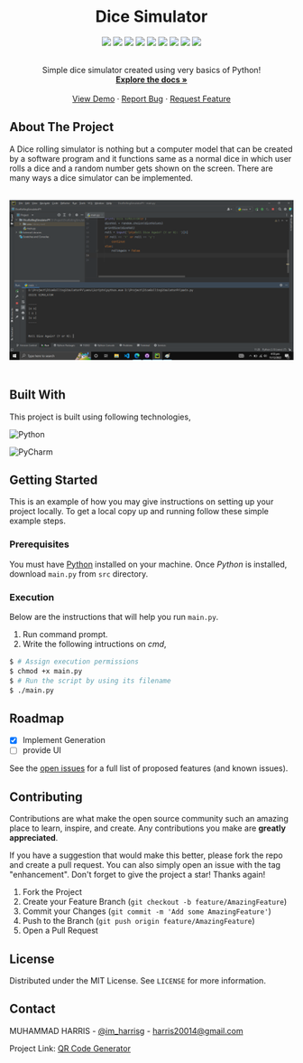 <div align="center">
  <h1>Dice Simulator</h1>
</div>


<div align="center">
    <img src="https://img.shields.io/github/languages/count/imharris24/DiceSimulator-PY?label=Languages&style=for-the-badge">
    <img src="https://img.shields.io/github/languages/top/imharris24/DiceSimulator-PY?style=for-the-badge">
    <img src="https://img.shields.io/github/repo-size/imharris24/DiceSimulator-PY?style=for-the-badge">
    <img src="https://img.shields.io/github/issues/imharris24/DiceSimulator-PY?style=for-the-badge">
    <img src="https://img.shields.io/github/issues-pr-closed/imharris24/DiceSimulator-PY?style=for-the-badge">
    <img src="https://img.shields.io/github/license/imharris24/DiceSimulator-PY?style=for-the-badge">
    <img src="https://img.shields.io/github/forks/imharris24/DiceSimulator-PY?style=for-the-badge">
    <img src="https://img.shields.io/github/stars/imharris24/DiceSimulator-PY?style=for-the-badge">
    <img src="https://img.shields.io/github/last-commit/imharris24/DiceSimulator-PY?style=for-the-badge">
</div>


<br />
<div align="center">
  <p align="center">
    Simple dice simulator created using very basics of Python!
    <br />
    <a href="https://github.com/imharris24/DiceSimulator-PY"><strong>Explore the docs »</strong></a>
    <br />
    <br />
    <a href="https://github.com/imharris24/DiceSimulator-PY/tree/main/src">View Demo</a>
    ·
    <a href="https://github.com/imharris24/DiceSimulator-PY/issues">Report Bug</a>
    ·
    <a href="https://github.com/imharris24/DiceSimulator-PY/issues">Request Feature</a>
  </p>
</div>


## About The Project

A Dice rolling simulator is nothing but a computer model that can be created by a software program and it functions same as a normal dice in which user rolls a dice and a random number gets shown on the screen. There are many ways a dice simulator can be implemented.

<br>

<div align="center">
  <img width=auto height=auto src="https://github.com/imharris24/DiceSimulator-PY/blob/main/screenshot/screenshot1.png">
</div>

<br>


## Built With

This project is built using following technologies,

![Python](https://img.shields.io/badge/python-3670A0?style=for-the-badge&logo=python&logoColor=ffdd54)

![PyCharm](https://img.shields.io/badge/pycharm-143?style=for-the-badge&logo=pycharm&logoColor=black&color=black&labelColor=green)


## Getting Started

This is an example of how you may give instructions on setting up your project locally.
To get a local copy up and running follow these simple example steps.

### Prerequisites

You must have [Python](https://www.python.org/downloads/) installed on your machine. Once *Python* is installed, download `main.py` from `src` directory. 


### Execution

Below are the instructions that will help you run `main.py`.

1. Run command prompt.
2. Write the following intructions on _cmd_,
```sh
$ # Assign execution permissions
$ chmod +x main.py
$ # Run the script by using its filename
$ ./main.py
```


## Roadmap

- [x] Implement Generation
- [ ] provide UI

See the [open issues](https://github.com/imharris24/DiceSimulator-PY/issues) for a full list of proposed features (and known issues).


## Contributing

Contributions are what make the open source community such an amazing place to learn, inspire, and create. Any contributions you make are **greatly appreciated**.

If you have a suggestion that would make this better, please fork the repo and create a pull request. You can also simply open an issue with the tag "enhancement".
Don't forget to give the project a star! Thanks again!

1. Fork the Project
2. Create your Feature Branch (`git checkout -b feature/AmazingFeature`)
3. Commit your Changes (`git commit -m 'Add some AmazingFeature'`)
4. Push to the Branch (`git push origin feature/AmazingFeature`)
5. Open a Pull Request


## License

Distributed under the MIT License. See `LICENSE` for more information.


## Contact

MUHAMMAD HARRIS - [@im_harrisg](https://instagram.com/im_harrisg) - harris20014@gmail.com

Project Link: [QR Code Generator](https://github.com/imharris24/DiceSimulator-PY)
